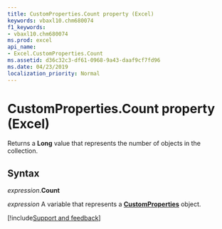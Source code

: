 ```yaml
---
title: CustomProperties.Count property (Excel)
keywords: vbaxl10.chm680074
f1_keywords:
- vbaxl10.chm680074
ms.prod: excel
api_name:
- Excel.CustomProperties.Count
ms.assetid: d36c32c3-df61-0968-9a43-daaf9cf7fd96
ms.date: 04/23/2019
localization_priority: Normal
---
```



# CustomProperties.Count property (Excel)

Returns a **Long** value that represents the number of objects in the collection.


## Syntax

_expression_.**Count**

_expression_ A variable that represents a **[CustomProperties](Excel.CustomProperties.md)** object.




[!include[Support and feedback](~/includes/feedback-boilerplate.md)]
